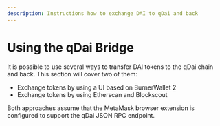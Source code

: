 ```yaml
---
description: Instructions how to exchange DAI to qDai and back
---
```


# Using the qDai Bridge

It is possible to use several ways to transfer DAI tokens to the qDai chain and back. This section will cover two of them:

* Exchange tokens by using a UI based on BurnerWallet 2
* Exchange tokens by using Etherscan and Blockscout

Both approaches assume that the MetaMask browser extension is configured to support the qDai JSON RPC endpoint.

